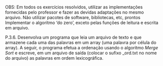 OBS: Em todos os exercícios resolvidos, utilizar as implementações fornecidas pelo professor
e fazer as devidas adaptações no mesmo arquivo. Não utilizar pacotes de software,
bibliotecas, etc, prontos Implementar o algoritmo ‘do zero’, exceto pelas funções de leitura e
escrita em arquivo.

P.3.6. Desenvolva um programa que leia um arquivo de texto e que armazene cada uma das
palavras em um array (uma palavra por célula do array). A seguir, o programa efetua a
ordenação usando o algoritmo *Merge Sort* e escreve, em um arquivo de saída (colocar o sufixo
_ord.txt no nome do arquivo) as palavras em ordem lexicográfica.